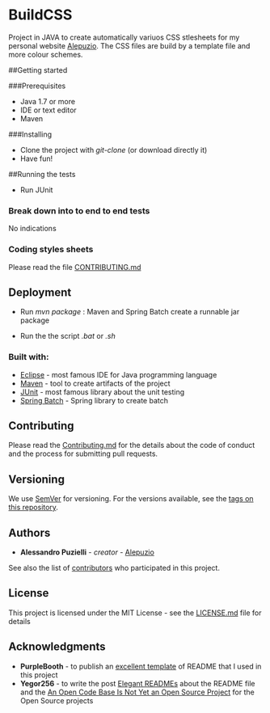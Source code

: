# BuildCSS
Project in JAVA to create automatically variuos CSS stlesheets for my personal website [Alepuzio](http://www.alepuzio.net).
The CSS files are build by a template file and more colour schemes.


##Getting started

###Prerequisites

- Java 1.7 or more
- IDE or text editor
- Maven 

###Installing

- Clone the project with _git-clone_ (or download directly it)
- Have fun!


##Running the tests

 - Run JUnit

### Break down into to end to end tests

No indications

### Coding styles sheets

Please read the file [CONTRIBUTING.md](http://github.com/alepuzio/buildCSS/CONTRIBUTING.md)

## Deployment

 - Run _mvn package_ : Maven and Spring Batch create a runnable jar package
 * Run the the script _.bat_ or _.sh_

### Built with:

* [Eclipse](http://www.eclipse.org) - most famous IDE for Java programming language
* [Maven](http://www.maven.org) - tool to create artifacts of the project
* [JUnit](http://www.junit.org) - most famous library about the unit testing
* [Spring Batch](https://spring.io/projects/spring-batch) - Spring library to create batch

## Contributing

Please read the [Contributing.md](http://github.com/alepuzio/buildCSS/CONTRIBUTING.md) for the details about the code of conduct and the process for submitting pull requests.

## Versioning

We use [SemVer](http://semver.org/) for versioning. For the versions available, see the [tags on this repository](https://github.com/your/project/tags). 

## Authors

* **Alessandro Puzielli** - *creator* - [Alepuzio](https://github.com/alepuzio)

See also the list of [contributors](https://github.com/alepuzio/buildCSS/contributors) who participated in this project.

## License

This project is licensed under the MIT License - see the [LICENSE.md](LICENSE.md) file for details

## Acknowledgments

* **PurpleBooth** - to publish an [excellent template](https://gist.github.com/PurpleBooth/109311bb0361f32d87a2) of README that I used in this project 
* **Yegor256** - to write the post [Elegant READMEs](https://www.yegor256.com/2019/04/23/elegant-readme.html) about the README file and the [An Open Code Base Is Not Yet an Open Source Project](https://www.yegor256.com/2018/05/08/open-source-attributes.html) for the Open Source projects

